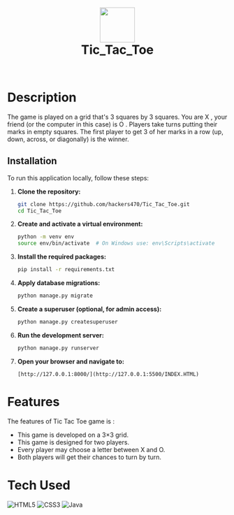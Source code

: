 <div align="center">
      <h1> <img src="https://upload.wikimedia.org/wikipedia/commons/thumb/3/32/Tic_tac_toe.svg/1200px-Tic_tac_toe.svg.png" width="80px"><br/>Tic_Tac_Toe</h1>
     </div>
<p align="center"> <a href="https://www.instagram.com/shivam_agarwal_711" target="_blank"><img alt="" src="https://img.shields.io/badge/Instagram-E4405F?style=normal&logo=instagram&logoColor=white" style="vertical-align:center" /></a> <a href="https://upload.wikimedia.org/wikipedia/commons/thumb/3/32/Tic_tac_toe.svg/1200px-Tic_tac_toe.svg.png}" target="_blank"><img alt="" src="https://img.shields.io/badge/LinkedIn-0077B5?style=normal&logo=linkedin&logoColor=white" style="vertical-align:center" /></a> </p>

# Description
The game is played on a grid that's 3 squares by 3 squares. You are X , your friend (or the computer in this case) is O . Players take turns putting their marks in empty squares. The first player to get 3 of her marks in a row (up, down, across, or diagonally) is the winner.

## Installation

To run this application locally, follow these steps:

1. **Clone the repository:**

    ```bash
    git clone https://github.com/hackers470/Tic_Tac_Toe.git
    cd Tic_Tac_Toe
    ```

2. **Create and activate a virtual environment:**

    ```bash
    python -m venv env
    source env/bin/activate  # On Windows use: env\Scripts\activate
    ```

3. **Install the required packages:**

    ```bash
    pip install -r requirements.txt
    ```

4. **Apply database migrations:**

    ```bash
    python manage.py migrate
    ```

5. **Create a superuser (optional, for admin access):**

    ```bash
    python manage.py createsuperuser
    ```

6. **Run the development server:**

    ```bash
    python manage.py runserver
    ```

7. **Open your browser and navigate to:**

    ```
    [http://127.0.0.1:8000/](http://127.0.0.1:5500/INDEX.HTML)
    ```


# Features
<p>The features of Tic Tac Toe game is : </p>
<ul>
<li>This game is developed on a 3×3 grid.</li>
<li>This game is designed for two players.</li>
<li>Every player may choose a letter between X and O.</li>
<li>Both players will get their chances to turn by turn.</li>
</ul>

# Tech Used
 ![HTML5](https://img.shields.io/badge/html5-%23E34F26.svg?style=for-the-badge&logo=html5&logoColor=white)
 ![CSS3](https://img.shields.io/badge/css3-%231572B6.svg?style=for-the-badge&logo=css3&logoColor=white) ![Java](https://img.shields.io/badge/java-%23ED8B00.svg?style=for-the-badge&logo=java&logoColor=white) 
      

 


      
<!-- </> with 💛 by readMD (https://readmd.itsvg.in) -->
    
